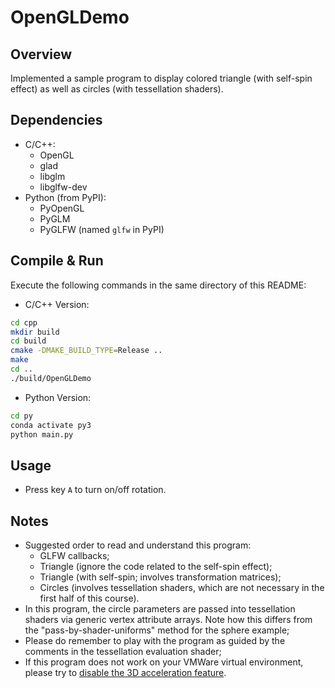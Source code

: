 # OpenGLDemo 

## Overview

Implemented a sample program to display colored triangle (with self-spin effect)
as well as circles (with tessellation shaders). 

## Dependencies

- C/C++:
  - OpenGL
  - glad
  - libglm
  - libglfw-dev
- Python (from PyPI):
  - PyOpenGL
  - PyGLM
  - PyGLFW (named `glfw` in PyPI)

## Compile & Run

Execute the following commands in the same directory of this README: 

- C/C++ Version: 
```bash
cd cpp
mkdir build
cd build
cmake -DMAKE_BUILD_TYPE=Release ..
make 
cd ..
./build/OpenGLDemo
```
- Python Version:
```bash
cd py
conda activate py3
python main.py
```

## Usage

- Press key `A` to turn on/off rotation. 

## Notes

- Suggested order to read and understand this program: 
  - GLFW callbacks;
  - Triangle (ignore the code related to the self-spin effect);
  - Triangle (with self-spin; involves transformation matrices);
  - Circles (involves tessellation shaders, which are not necessary in the first half of this course). 
- In this program, the circle parameters are passed into tessellation shaders via generic vertex attribute arrays. 
  Note how this differs from the "pass-by-shader-uniforms" method for the sphere example; 
- Please do remember to play with the program as guided by the comments in the tessellation evaluation shader;
- If this program does not work on your VMWare virtual environment, 
  please try to [disable the 3D acceleration feature](https://kb.vmware.com/s/article/59146). 
